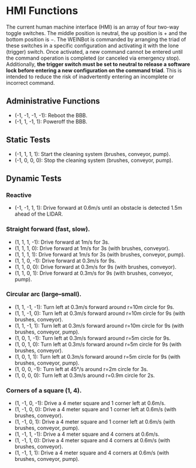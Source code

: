 # HMI Functions
The current human machine interface (HMI) is an array of four two-way toggle switches.
The middle position is neutral, the up position is + and the bottom position is $-$.
The WEINBot is commanded by arranging the triad of these switches in a specific configuration and activating it with the lone (trigger) switch.
Once activated, a new command cannot be entered until the command operation is completed (or canceled via emergency stop).
Additionally, **the trigger switch must be set to neutral to release a software lock before entering a new configuration on the command triad**.
This is intended to reduce the risk of inadvertently entering an incomplete or incorrect command.

## Administrative Functions
* (-1, -1, -1, -1): Reboot the BBB.
* (-1, 1, -1, 1): Poweroff the BBB.

## Static Tests
* (-1, 1, 1, 1): Start the cleaning system (brushes, conveyor, pump).
* (-1, 0, 0, 0): Stop the cleaning system (brushes, conveyor, pump).

## Dynamic Tests
### Reactive
* (-1, -1, 1, 1): Drive forward at 0.6m/s until an obstacle is detected 1.5m ahead of the LIDAR.

### Straight forward (fast, slow).
* (1, 1, 1, -1): Drive forward at 1m/s for 3s.
* (1, 1, 1, 0): Drive forward at 1m/s for 3s (with brushes, conveyor).
* (1, 1, 1, 1): Drive forward at 1m/s for 3s (with brushes, conveyor, pump).
* (1, 1, 0, -1): Drive forward at 0.3m/s for 9s.
* (1, 1, 0, 0): Drive forward at 0.3m/s for 9s (with brushes, conveyor).
* (1, 1, 0, 1): Drive forward at 0.3m/s for 9s (with brushes, conveyor, pump).

### Circular arc (large–small).
* (1, 1, -1, -1): Turn left at 0.3m/s forward around r=10m circle for 9s.
* (1, 1, -1, 0): Turn left at 0.3m/s forward around r=10m circle for 9s (with brushes, conveyor).
* (1, 1, -1, 1): Turn left at 0.3m/s forward around r=10m circle for 9s (with brushes, conveyor, pump).
* (1, 0, 1, -1): Turn left at 0.3m/s forward around r=5m circle for 9s.
* (1, 0, 1, 0): Turn left at 0.3m/s forward around r=5m circle for 9s (with brushes, conveyor).
* (1, 0, 1, 1): Turn left at 0.3m/s forward around r=5m circle for 9s (with brushes, conveyor, pump).
* (1, 0, 0, -1): Turn left at 45°/s around r=2m circle for 3s.
* (1, 0, 0, 0): Turn left at 0.3m/s around r=0.9m circle for 2s.

### Corners of a square (1, 4).
* (1, -1, 0, -1): Drive a 4 meter square and 1 corner left at 0.6m/s.
* (1, -1, 0, 0): Drive a 4 meter square and 1 corner left at 0.6m/s (with brushes, conveyor).
* (1, -1, 0, 1): Drive a 4 meter square and 1 corner left at 0.6m/s (with brushes, conveyor, pump).
* (1, -1, 1, -1): Drive a 4 meter square and 4 corners at 0.6m/s.
* (1, -1, 1, 0): Drive a 4 meter square and 4 corners at 0.6m/s (with brushes, conveyor).
* (1, -1, 1, 1): Drive a 4 meter square and 4 corners at 0.6m/s (with brushes, conveyor, pump).
